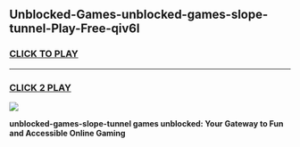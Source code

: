 
## Unblocked-Games-unblocked-games-slope-tunnel-Play-Free-qiv6l
<h3>
<a href="https://premium76.site?title=unblocked-games-slope-tunnel&ref=17A">CLICK TO PLAY</a></h3>
<hr>

<h3>
<a href="https://premium76.site?title=unblocked-games-slope-tunnel&ref=17A">CLICK 2 PLAY</a>
  
</h3>

<a href="https://premium76.site?title=unblocked-games-slope-tunnel&ref=17A"><img src="https://clearcache.store/games.png"></a>


**unblocked-games-slope-tunnel games unblocked: Your Gateway to Fun and Accessible Online Gaming**
